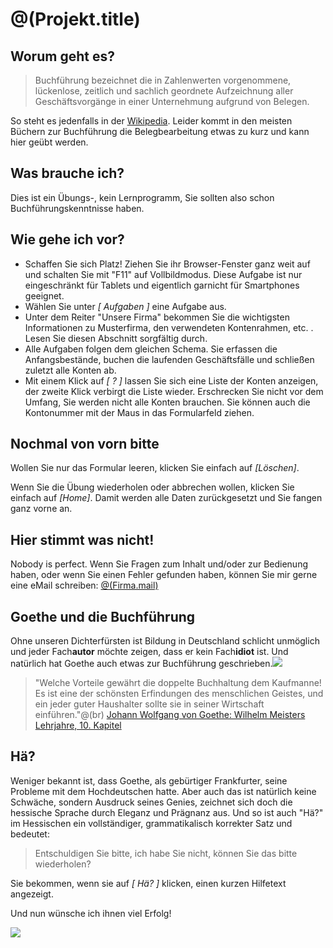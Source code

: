 # @(Projekt.title) 

## Worum geht es?

>Buchführung bezeichnet die in Zahlenwerten vorgenommene, lückenlose, zeitlich und sachlich geordnete
Aufzeichnung aller Geschäftsvorgänge in einer Unternehmung aufgrund von Belegen.


So steht es jedenfalls in der [Wikipedia](https://de.wikipedia.org/wiki/Buchf%C3%BChrung). Leider kommt in den meisten Büchern zur Buchführung die Belegbearbeitung etwas zu kurz und kann hier geübt werden.

## Was brauche ich?

Dies ist ein Übungs-, kein Lernprogramm, Sie sollten also schon Buchführungskenntnisse haben.

## Wie gehe ich vor?

  * Schaffen Sie sich Platz! Ziehen Sie ihr Browser-Fenster ganz weit auf und schalten Sie mit "F11" auf Vollbildmodus. Diese Aufgabe ist nur eingeschränkt für Tablets und eigentlich garnicht für Smartphones geeignet.
  * Wählen Sie unter *[ Aufgaben ]* eine Aufgabe aus.
  * Unter dem Reiter "Unsere Firma" bekommen Sie die wichtigsten Informationen zu Musterfirma, den verwendeten Kontenrahmen, etc. . Lesen Sie diesen Abschnitt sorgfältig durch.
  * Alle Aufgaben folgen dem gleichen Schema. Sie erfassen die Anfangsbestände, buchen die laufenden Geschäftsfälle und schließen zuletzt alle Konten ab.
  * Mit einem Klick auf *[ ? ]* lassen Sie sich eine Liste der Konten anzeigen, der zweite Klick verbirgt die Liste wieder. Erschrecken Sie nicht vor dem Umfang, Sie werden nicht alle Konten brauchen. Sie können auch die Kontonummer mit der Maus in das Formularfeld ziehen.
  

## Nochmal von vorn bitte

Wollen Sie nur das Formular leeren, klicken Sie einfach auf *[Löschen]*.

Wenn Sie die Übung wiederholen oder abbrechen wollen, klicken Sie einfach auf *[Home]*. Damit werden alle Daten zurückgesetzt und Sie fangen ganz vorne an.

## Hier stimmt was nicht!

Nobody is perfect. Wenn Sie Fragen zum Inhalt und/oder zur Bedienung haben, oder wenn Sie einen Fehler gefunden haben, können Sie mir gerne eine eMail schreiben:
[@(Firma.mail)](mailto:@(Firma.mail))

## Goethe und die Buchführung

Ohne unseren Dichterfürsten ist Bildung in Deutschland schlicht unmöglich und jeder Fach**autor** möchte zeigen, dass er kein Fach**idiot** ist. Und natürlich hat Goethe auch etwas zur Buchführung geschrieben.![](bilder/smiley-sunglasses.png)

>"Welche Vorteile gewährt die doppelte Buchhaltung dem Kaufmanne! Es ist eine der schönsten Erfindungen des menschlichen Geistes, und ein jeder guter Haushalter sollte sie in seiner Wirtschaft einführen."@(br)
[Johann Wolfgang von Goethe: Wilhelm Meisters Lehrjahre, 10. Kapitel](https://www.projekt-gutenberg.org/goethe/meisterl/titlepage.html)


## Hä?

Weniger bekannt ist, dass Goethe, als gebürtiger Frankfurter, seine Probleme mit dem Hochdeutschen hatte. Aber auch das ist natürlich keine Schwäche, sondern Ausdruck seines Genies, zeichnet sich doch die hessische Sprache durch Eleganz und Prägnanz aus. Und so ist auch "Hä?" im Hessischen ein vollständiger, grammatikalisch korrekter Satz und bedeutet:

>Entschuldigen Sie bitte, ich habe Sie nicht, können Sie das bitte wiederholen?

Sie bekommen, wenn sie auf *\[ Hä? \]* klicken, einen kurzen Hilfetext angezeigt.   

Und nun wünsche ich ihnen viel Erfolg!

![](bilder/unterschrift_jho.gif)
